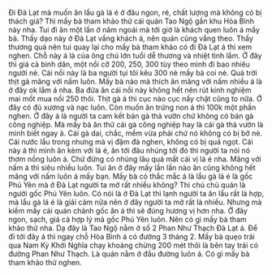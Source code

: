 Đi Đà Lạt mà muốn ăn lẩu gà lá é ở đâu ngon, rẻ, chất lượng mà không có bị thách giá? Thì mấy bà tham khảo thử cái quán Tao Ngộ gần khu Hòa Bình này nha. Tui đi ăn một lần ở năm ngoái mà tới giờ là khách quen luôn á mấy bà. Thấy dạo này ở Đà Lạt vắng khách á, nên quán cũng vắng theo. Thấy thương quá nên tui quay lại cho mấy bà tham khảo có đi Đà Lạt á thì xem nghen. Chỗ này á là của ông chú lớn tuổi dễ thương và nhiệt tình lắm. Ở đây thì giá cả bình dân, một nồi cỡ 200, 250, 300 tùy theo mình đi bao nhiêu người nè. Cái nồi này là ba người tụi tôi kêu 300 nè mấy bà coi nè. Quá trời thịt gà măng với nấm luôn. Mấy bà nào mà thích ăn măng với nấm nhiều á là ở đây ok lắm á nha. Ba đứa ăn cái nồi này không hết nên rút kinh nghiệm mai mốt mua nồi 250 thôi. Thịt gà á thì cục nào cục nấy chặt cũng to nữa. Ở đây có đủ xương và nạc luôn. Còn muốn ăn trứng non á thì 100k một phần nghen. Ở đây á là người ta cam kết bán gà thả vườn chứ không có bán gà công nghiệp. Mà mấy bà ăn thử cái gà công nghiệp hay là cái gà thả vườn là mình biết ngay à. Cái gà dai, chắc, mềm vừa phải chứ nó không có bị bở nè. Cái nước lẩu trong nhưng mà vị đậm đà nghen, không có bị quá ngọt. Cái này á thì mình ăn kèm với lá é, ăn tới đâu nhúng tới đó thì người ta nói nó thơm nồng luôn á. Chứ đừng có nhúng lâu quá mất cái vị lá é nha. Măng với nấm á thì siêu nhiều luôn. Tui ăn ở đây mấy lần lần nào ăn cũng không hết măng với nấm luôn á mấy bạn. Mấy bà có thắc mắc á là lẩu gà lá é là gốc Phú Yên mà ở Đà Lạt người ta mở rất nhiều không? Thì chú chủ quán là người gốc Phú Yên luôn. Có nói là ở Đà Lạt thì lạnh người ta ăn lẩu rất là hợp, mà lẩu gà lá é là giải cảm nữa nên ở đây người ta mở rất là nhiều. Nhưng mà kiếm mấy cái quán chánh gốc ăn á thì sẽ đúng hương vị hơn nha. Ở đây ngon, sạch, giá cả hợp lý mà gốc Phú Yên luôn. Nên có gì mấy bà tham khảo thử nha. Dạ đây là Tao Ngộ nằm ở số 2 Phan Như Thạch Đà Lạt á. Để đi tới đây á thì ngay chỗ Hòa Bình á có đường 3 tháng 2. Mấy bà quẹo trái qua Nam Kỳ Khởi Nghĩa chạy khoảng chừng 200 mét thôi là bên tay trái có đường Phan Như Thạch. Là quán nằm ở đầu đường luôn á. Có gì mấy bà tham khảo thử nghen.